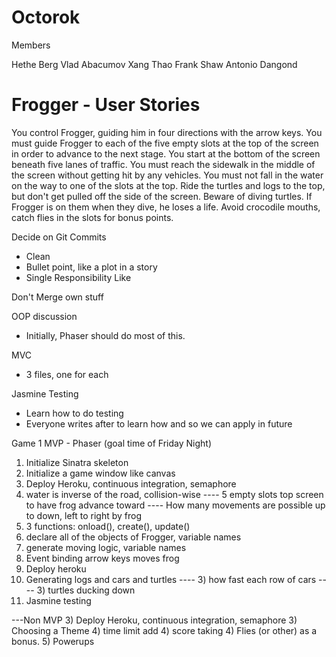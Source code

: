 Octorok
=======

Members

Hethe Berg
Vlad Abacumov
Xang Thao
Frank Shaw
Antonio Dangond

Frogger - User Stories
========
You control Frogger, guiding him in four directions with the arrow keys.
You must guide Frogger to each of the five empty slots at the top of the screen in order to advance to the next stage.
You start at the bottom of the screen beneath five lanes of traffic.
You must reach the sidewalk in the middle of the screen without getting hit by any vehicles.
You must not fall in the water on the way to one of the slots at the top. Ride the turtles and logs to the top, but don't get pulled off the side of the screen.
Beware of diving turtles. If Frogger is on them when they dive, he loses a life.
Avoid crocodile mouths, catch flies in the slots for bonus points.



Decide on Git Commits
- Clean
- Bullet point, like a plot in a story
- Single Responsibility Like

Don't Merge own stuff

OOP discussion
- Initially, Phaser should do most of this.

MVC
- 3 files, one for each

Jasmine Testing
- Learn how to do testing
- Everyone writes after to learn how and so we can apply in future


Game 1 MVP - Phaser (goal time of Friday Night)
1) Initialize Sinatra skeleton
1) Initialize a game window like canvas
1) Deploy Heroku, continuous integration, semaphore
1) water is inverse of the road, collision-wise
---- 5 empty slots top screen to have frog advance toward
---- How many movements are possible up to down, left to right by frog
1) 3 functions: onload(), create(), update()
1) declare all of the objects of Frogger, variable names
1) generate moving logic, variable names
1) Event binding arrow keys moves frog
1) Deploy heroku
2) Generating logs and cars and turtles
---- 3) how fast each row of cars
---- 3) turtles ducking down
3) Jasmine testing


---Non MVP
3) Deploy Heroku, continuous integration, semaphore
3) Choosing a Theme
4) time limit add
4) score taking
4) Flies (or other) as a bonus.
5) Powerups


